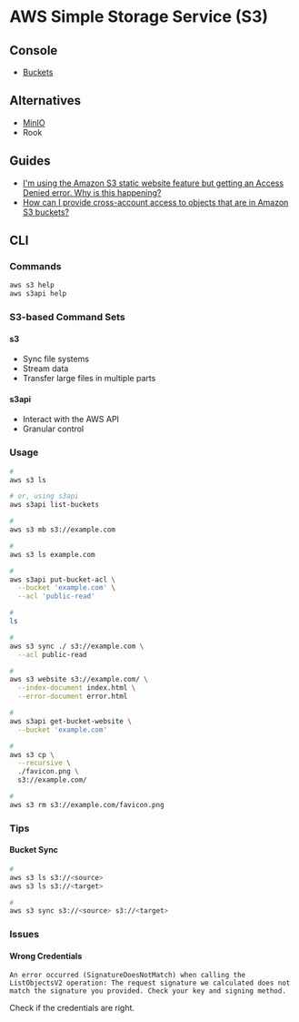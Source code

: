 # AWS Simple Storage Service (S3)

## Console

- [Buckets](https://s3.console.aws.amazon.com/s3/buckets)

## Alternatives

- [MinIO](/minio.md)
- Rook

## Guides

- [I'm using the Amazon S3 static website feature but getting an Access Denied error. Why is this happening?](https://aws.amazon.com/premiumsupport/knowledge-center/s3-static-website-endpoint-error/)
- [How can I provide cross-account access to objects that are in Amazon S3 buckets?](https://aws.amazon.com/premiumsupport/knowledge-center/cross-account-access-s3/)

## CLI

### Commands

```sh
aws s3 help
aws s3api help
```

### S3-based Command Sets

#### s3

- Sync file systems
- Stream data
- Transfer large files in multiple parts

#### s3api

- Interact with the AWS API
- Granular control

### Usage

```sh
#
aws s3 ls

# or, using s3api
aws s3api list-buckets

#
aws s3 mb s3://example.com

#
aws s3 ls example.com

#
aws s3api put-bucket-acl \
  --bucket 'example.com' \
  --acl 'public-read'

#
ls

#
aws s3 sync ./ s3://example.com \
  --acl public-read

#
aws s3 website s3://example.com/ \
  --index-document index.html \
  --error-document error.html

#
aws s3api get-bucket-website \
  --bucket 'example.com'

#
aws s3 cp \
  --recursive \
  ./favicon.png \
  s3://example.com/

#
aws s3 rm s3://example.com/favicon.png
```

<!--
aws s3 sync s3://ORIGIN-BUCKET-NAME s3://DESTINATION-BUCKET-NAME/OPTIONAL-FOLDER \
  --source-region ORIGIN-REGION \
  --region DESTINATION-REGION
-->

<!--
{
	"Version": "2012-10-17",
	"Statement": [
		{
			"Sid":"PublicReadGetObject",
			"Principal": "*",
			"Effect":"Allow",
			"Action":["s3:GetObject"],
			"Resource":["arn:aws:s3:::example-bucket/*"]
		}
	]
}
-->

### Tips

#### Bucket Sync

```sh
#
aws s3 ls s3://<source>
aws s3 ls s3://<target>

#
aws s3 sync s3://<source> s3://<target>
```

### Issues

#### Wrong Credentials

```log
An error occurred (SignatureDoesNotMatch) when calling the ListObjectsV2 operation: The request signature we calculated does not match the signature you provided. Check your key and signing method.
```

Check if the credentials are right.
